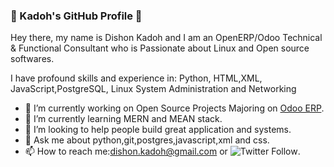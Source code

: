 ### 👋 Kadoh's GitHub Profile 👋
Hey there, my name is Dishon Kadoh and I am an OpenERP/Odoo Technical & Functional Consultant who is Passionate about Linux and Open source softwares.

I have profound skills and experience in: Python, HTML,XML, JavaScript,PostgreSQL, Linux System Administration and Networking

- 🔭 I’m currently working on Open Source Projects Majoring on [Odoo ERP](http://odoo.com).
- 🌱 I’m currently learning MERN and MEAN stack.
- 🤔 I’m looking to help people build great application and systems.
- 💬 Ask me about python,git,postgres,javascript,xml and css.
- 📫 How to reach me:dishon.kadoh@gmail.com or ![Twitter Follow](https://img.shields.io/twitter/follow/dishon_kadoh?style=social).
